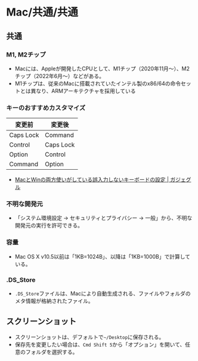 # Mac/共通/共通

## 共通

### M1, M2チップ

- Macには、Appleが開発したCPUとして、M1チップ（2020年11月〜）、M2チップ（2022年6月〜）などがある。
- M1チップは、従来のMacに搭載されていたインテル製のx86/64の命令セットとは異なり、ARMアーキテクチャを採用している

### キーのおすすめカスタマイズ

| 変更前    | 変更後    |
| --------- | --------- |
| Caps Lock | Command   |
| Control   | Caps Lock |
| Option    | Control   |
| Command   | Option    |

- [MacとWinの両方使いがしている誤入力しないキーボードの設定 | ガジェグル](https://gazyeguru.com/macとwinの両方使いがしているキーボードの設定/)

### 不明な開発元

- 「システム環境設定 -> セキュリティとプライバシー -> 一般」から、不明な開発元の実行を許可できる。

### 容量

- Mac OS X v10.5以前は「1KB=1024B」、以降は「1KB=1000B」で計算している。

### .DS_Store

- `.DS_Store`ファイルは、Macにより自動生成される、ファイルやフォルダのメタ情報が格納されたファイル。

## スクリーンショット

- スクリーンショットは、デフォルトで`~/Desktop`に保存される。
- 保存先を変更したい場合は、`Cmd Shift 5`から「オプション」を開いて、任意のフォルダを選択する。
